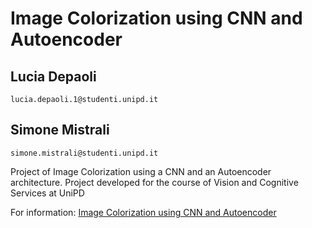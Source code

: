 # Image Colorization using CNN and Autoencoder
## Lucia Depaoli
``lucia.depaoli.1@studenti.unipd.it``
## Simone Mistrali
``simone.mistrali@studenti.unipd.it``


Project of Image Colorization using a CNN and an Autoencoder architecture. Project developed for the course of Vision and Cognitive Services at UniPD

For information:
[Image Colorization using CNN and Autoencoder](https://github.com/luciadepaoli/Image-Colorization-using-CNN-and-Autoencoder/blob/main/Image%20Colorization%20using%20CNN%20and%20Autoencoder_paper.pdf)
